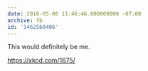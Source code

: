 ```yaml
---
date: 2016-05-06 11:46:46.000000000 -07:00
archive: fb
id: '1462560406'
---
```


This would definitely be me.

https://xkcd.com/1675/

